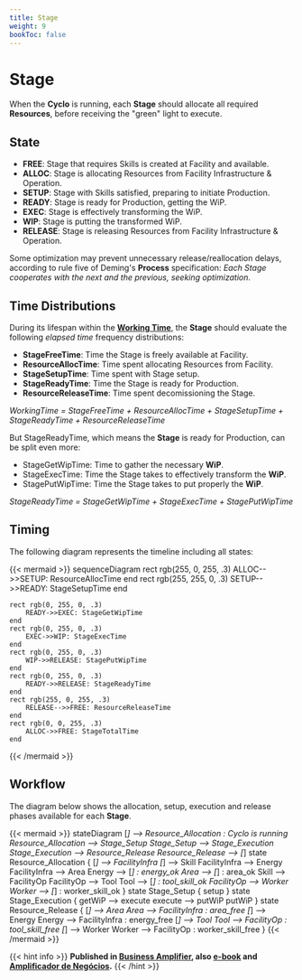 ```yaml
---
title: Stage
weight: 9
bookToc: false
---
```

# Stage

When the **Cyclo** is running, each **Stage** should allocate all required **Resources**, before receiving the "green" light to execute.

## State

- **FREE**: Stage that requires Skills is created at Facility and available.
- **ALLOC**: Stage is allocating Resources from Facility Infrastructure & Operation.
- **SETUP**: Stage with Skills satisfied, preparing to initiate Production.
- **READY**: Stage is ready for Production, getting the WiP.
- **EXEC**: Stage is effectively transforming the WiP.
- **WIP**: Stage is putting the transformed WiP.
- **RELEASE**: Stage is releasing Resources from Facility Infrastructure & Operation.

Some optimization may prevent unnecessary release/reallocation delays, according to rule five of Deming's **Process** specification: *Each Stage cooperates with the next and the previous, seeking optimization*.

## Time Distributions

During its lifespan within the [**Working Time**](/posts/tpm), the **Stage** should evaluate the following *elapsed time* frequency distributions:

- **StageFreeTime**: Time the Stage is freely available at Facility.
- **ResourceAllocTime**: Time spent allocating Resources from Facility.
- **StageSetupTime**: Time spent with Stage setup.
- **StageReadyTime**: Time the Stage is ready for Production.
- **ResourceReleaseTime**: Time spent decomissioning the Stage.

*WorkingTime = StageFreeTime + ResourceAllocTime + StageSetupTime + StageReadyTime + ResourceReleaseTime* 

But StageReadyTime, which means the **Stage** is ready for Production, can be split even more:

- StageGetWipTime: Time to gather the necessary **WiP**.
- StageExecTime: Time the Stage takes to effectively transform the **WiP**.
- StagePutWipTime: Time the Stage takes to put properly the **WiP**.

*StageReadyTime = StageGetWipTime + StageExecTime + StagePutWipTime*  

## Timing

The following diagram represents the timeline including all states:

{{< mermaid >}}
sequenceDiagram
    rect rgb(255, 0, 255, .3)
        ALLOC-->>SETUP: ResourceAllocTime
    end
    rect rgb(255, 255, 0, .3)
        SETUP-->>READY: StageSetupTime
    end

    rect rgb(0, 255, 0, .3)
        READY->>EXEC: StageGetWipTime
    end
    rect rgb(0, 255, 0, .3)
        EXEC->>WIP: StageExecTime
    end
    rect rgb(0, 255, 0, .3)
        WIP->>RELEASE: StagePutWipTime
    end
    rect rgb(0, 255, 0, .3)
        READY->>RELEASE: StageReadyTime
    end
    rect rgb(255, 0, 255, .3)
        RELEASE-->>FREE: ResourceReleaseTime
    end
    rect rgb(0, 0, 255, .3)
        ALLOC->>FREE: StageTotalTime
    end
{{< /mermaid >}}

## Workflow

The diagram below shows the allocation, setup, execution and release phases available for each **Stage**.

{{< mermaid >}}
stateDiagram
    [*] --> Resource_Allocation : Cyclo is running
    Resource_Allocation --> Stage_Setup
    Stage_Setup --> Stage_Execution
    Stage_Execution --> Resource_Release
    Resource_Release --> [*]
    state Resource_Allocation {
        [*] --> FacilityInfra
        [*] --> Skill
        FacilityInfra --> Energy
        FacilityInfra --> Area
        Energy --> [*] : energy_ok
        Area --> [*] : area_ok
        Skill --> FacilityOp
        FacilityOp --> Tool
        Tool --> [*] : tool_skill_ok
        FacilityOp --> Worker
        Worker --> [*] : worker_skill_ok
    }
    state Stage_Setup {
        setup
    }
    state Stage_Execution {
        getWiP --> execute
        execute --> putWiP
        putWiP
    }
    state Resource_Release {
        [*] --> Area
        Area --> FacilityInfra : area_free
        [*] --> Energy
        Energy --> FacilityInfra : energy_free
        [*] --> Tool
        Tool --> FacilityOp : tool_skill_free
        [*] --> Worker
        Worker --> FacilityOp : worker_skill_free
    }
{{< /mermaid >}}

{{< hint info >}}
**Published in [Business Amplifier](https://www.amazon.com/Business-Amplifier-M-Sc-Motta-Lopes/dp/B083XGK14Q), also [e-book](https://www.amazon.com/Business-Amplifier-Jose-Motta-Lopes-ebook-dp-B086L6V6QY/dp/B086L6V6QY/) and [Amplificador de Negócios](https://www.amazon.com/M-Sc-Jose-Motta-Lopes/dp/8592301009).**
{{< /hint >}}
